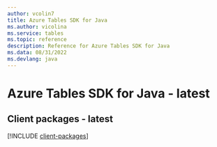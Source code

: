 ```yaml
---
author: vcolin7
title: Azure Tables SDK for Java
ms.author: vicolina
ms.service: tables
ms.topic: reference
description: Reference for Azure Tables SDK for Java
ms.data: 08/31/2022
ms.devlang: java
---
```

# Azure Tables SDK for Java - latest

## Client packages - latest
[!INCLUDE [client-packages](tables-client-index.md)]